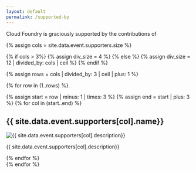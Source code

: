 ```yaml
---
layout: default
permalink: /supported-by
---
```


Cloud Foundry is graciously supported by the contributions of 

{% assign cols = site.data.event.supporters.size %}

{% if cols > 3%}
    {% assign div_size = 4 %}
{% else %}
    {% assign div_size = 12 | divided_by: cols | ceil %}
{% endif %}

{% assign rows = cols | divided_by: 3 | ceil | plus: 1 %}

{% for row in (1..rows) %}
<div class="row">
<!-- loop over supporters -->
{% assign start = row |  minus: 1 | times: 3 %}
{% assign end = start | plus:  3 %}
    {% for col in (start..end) %}
    <div class="col col-md-{{ div_size }}">
    <h2>{{ site.data.event.supporters[col].name}}</h2>
    <img src="{{site.url}}/assets/img/{{site.data.event.supporters[col].logo}}" class="rounded mx-auto d-block timeline-image img-fluid " style="max-width: 100%; height: auto;" alt="{{ site.data.event.supporters[col].description}}">
    <p>{{ site.data.event.supporters[col].description}}</p>
    </div>
    {% endfor %}
</div>
{% endfor %}